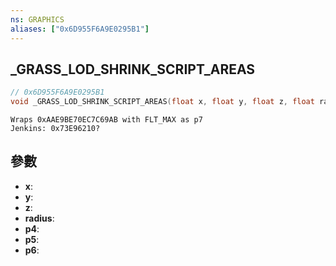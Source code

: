 ```yaml
---
ns: GRAPHICS
aliases: ["0x6D955F6A9E0295B1"]
---
```

## _GRASS_LOD_SHRINK_SCRIPT_AREAS

```c
// 0x6D955F6A9E0295B1
void _GRASS_LOD_SHRINK_SCRIPT_AREAS(float x, float y, float z, float radius, float p4, float p5, float p6);
```

```
Wraps 0xAAE9BE70EC7C69AB with FLT_MAX as p7
Jenkins: 0x73E96210?
```

## 參數
* **x**: 
* **y**: 
* **z**: 
* **radius**: 
* **p4**: 
* **p5**: 
* **p6**: 


